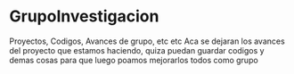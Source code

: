 GrupoInvestigacion
==================

Proyectos, Codigos, Avances de grupo, etc etc
  Aca se dejaran los avances del proyecto que estamos haciendo, quiza puedan guardar codigos y demas cosas para que luego poamos mejorarlos todos como grupo 
